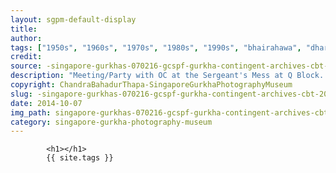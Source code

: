 ```yaml
---
layout: sgpm-default-display
title: 
author: 
tags: ["1950s", "1960s", "1970s", "1980s", "1990s", "bhairahawa", "dharan", "gurkhas", "kathmandu", "nepal", "pokhara", "singapore", "singapore gurkha archive", "singapore gurkha old photographs", "singapore gurkha photography museum", "singapore gurkhas"]
credit: 
source: -singapore-gurkhas-070216-gcspf-gurkha-contingent-archives-cbt-20
description: "Meeting/Party with OC at the Sergeant's Mess at Q Block. Chandra Bahadur Thapa with J.O. Donnell. Date: Unknown."
copyright: ChandraBahadurThapa-SingaporeGurkhaPhotographyMuseum
slug: -singapore-gurkhas-070216-gcspf-gurkha-contingent-archives-cbt-20
date: 2014-10-07
img_path: singapore-gurkhas-070216-gcspf-gurkha-contingent-archives-cbt-20.jpg
category: singapore-gurkha-photography-museum
---
```

	 		

	 		<h1></h1>
	 		{{ site.tags }}
	 		
